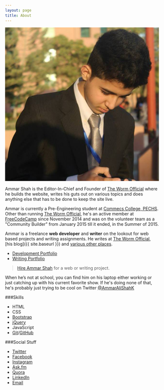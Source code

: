 ```yaml
---
layout: page
title: About
---
```


![Ammar Shah](/assets/me.jpg)

Ammar Shah is the Editor-In-Chief and Founder of [The Worm Official](https://twitter.com/TheWormOfficial)  where he builds the website, writes his guts out on various topics and does anything else that has to be done to keep the site live.

Ammar is currently a Pre-Engineering student at [Commecs College, PECHS](http://commecscollege.edu.pk/contact/pechs-campus/). Other than running [The Worm Official](https://twitter.com/TheWormOfficial), he's an active member at [FreeCodeCamp](http://freecodecamp.com/ammaralishah) since November 2014 and was on the volunteer team as a "Community Builder" from January 2015 till it ended, in the Summer of 2015.

Ammar is a freelance **web developer** and **writer** on the lookout for web based projects and writing assignments. He writes at [The Worm Official](https://twitter.com/TheWormOfficial), [his blog]({{ site.baseurl }}) and [various other places](/writing).

- [Development Portfolio](/portfolio)
- [Writing Portfolio](/writing)

> [Hire Ammar Shah](mailto:syedammarali24@gmail.com) for a web or writing project.

When he’s not at school, you can find him on his laptop either working or just catching up with his current favorite show. If he's doing none of that, he's probably just trying to be cool on Twitter [@AmmarAliShahK](https://twitter.com/AmmarAliShahK)

###Skills

- HTML
- CSS
- [Bootstrap](http://getbootstrap.com/)
- [jQuery](http://jquery.com/)
- JavaScript
- [Git](http://git-scm.com/)/[GitHub](http://github.com/)

###Social Stuff

 - [Twitter](https://twitter.com/AmmarAliShahK)
 - [Facebook](https://www.facebook.com/technofreak24)
 - [Instagram](https://instagram.com/ammaralishahk)
 - [Ask.fm](http://ask.fm/SyedAmmarAli)
 - [Quora](https://www.quora.com/Ammar-Ali-Shah-2)
 - [LinkedIn](https://pk.linkedin.com/in/ammaralishah)
 - [Email](mailto:syedammarali24@gmail.com)
